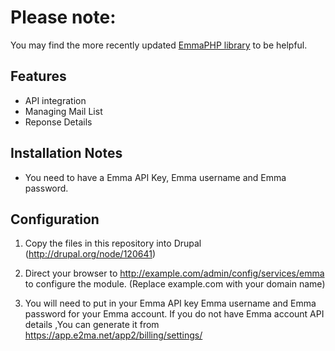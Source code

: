 # Please note:

You may find the more recently updated [EmmaPHP library](https://github.com/myemma/emmaphp) to be helpful. 

## Features
  * API integration
  * Managing Mail List
  * Reponse Details

## Installation Notes
  * You need to have a Emma API Key, Emma username and Emma password.

## Configuration
  1. Copy the files in this repository into Drupal (http://drupal.org/node/120641)

  2. Direct your browser to http://example.com/admin/config/services/emma 
  to configure the module. (Replace example.com with your domain name)

  3. You will need to put in your Emma API key Emma username and Emma password for your Emma account.
  If you do not have Emma account API details ,You can generate it from https://app.e2ma.net/app2/billing/settings/
